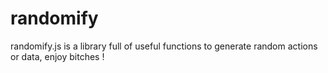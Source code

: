 # randomify
randomify.js is a library full of useful functions to generate random actions or data, enjoy bitches !
